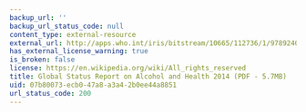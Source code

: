 ```yaml
---
backup_url: ''
backup_url_status_code: null
content_type: external-resource
external_url: http://apps.who.int/iris/bitstream/10665/112736/1/9789240692763_eng.pdf
has_external_license_warning: true
is_broken: false
license: https://en.wikipedia.org/wiki/All_rights_reserved
title: Global Status Report on Alcohol and Health 2014 (PDF - 5.7MB)
uid: 07b80073-ecb0-47a8-a3a4-2b0ee44a8851
url_status_code: 200
---
```

